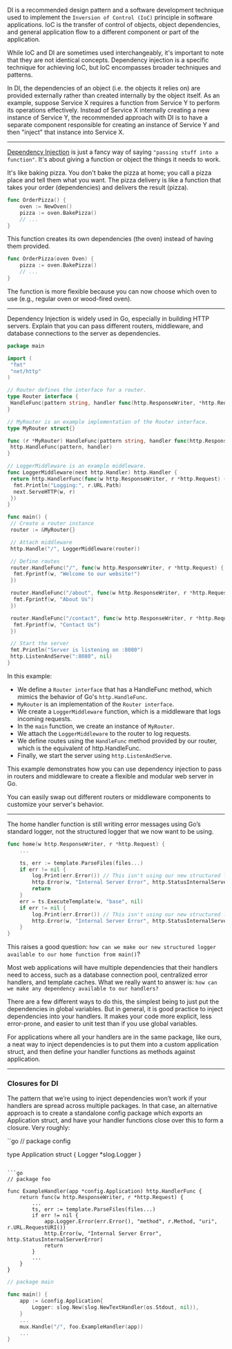 DI is a recommended design pattern and a software development technique used to implement the `Inversion of Control (IoC)` principle in software applications. IoC is the transfer of control of objects, object dependencies, and general application flow to a different component or part of the application.

While IoC and DI are sometimes used interchangeably, it's important to note that they are not identical concepts. Dependency injection is a specific technique for achieving IoC, but IoC encompasses broader techniques and patterns.

In DI, the dependencies of an object (i.e. the objects it relies on) are provided externally rather than created internally by the object itself. As an example, suppose Service X requires a function from Service Y to perform its operations effectively. Instead of Service X internally creating a new instance of Service Y, the recommended approach with DI is to have a separate component responsible for creating an instance of Service Y and then "inject" that instance into Service X.

---
[Dependency Injection](https://dev.to/dsysd_dev/dependency-injection-like-a-pro-in-golang-43ao) is just a fancy way of saying `"passing stuff into a function"`. It's about giving a function or object the things it needs to work.

It's like baking pizza. You don't bake the pizza at home; you call a pizza place and tell them what you want. The pizza delivery is like a function that takes your order (dependencies) and delivers the result (pizza).
```go
func OrderPizza() {
    oven := NewOven()
    pizza := oven.BakePizza()
    // ...
}
```

This function creates its own dependencies (the oven) instead of having them provided.
```go
func OrderPizza(oven Oven) {
    pizza := oven.BakePizza()
    // ...
}
```

The function is more flexible because you can now choose which oven to use (e.g., regular oven or wood-fired oven).

---
Dependency Injection is widely used in Go, especially in building HTTP servers. Explain that you can pass different routers, middleware, and database connections to the server as dependencies.
```go
package main

import (
 "fmt"
 "net/http"
)

// Router defines the interface for a router.
type Router interface {
 HandleFunc(pattern string, handler func(http.ResponseWriter, *http.Request))
}

// MyRouter is an example implementation of the Router interface.
type MyRouter struct{}

func (r *MyRouter) HandleFunc(pattern string, handler func(http.ResponseWriter, *http.Request)) {
 http.HandleFunc(pattern, handler)
}

// LoggerMiddleware is an example middleware.
func LoggerMiddleware(next http.Handler) http.Handler {
 return http.HandlerFunc(func(w http.ResponseWriter, r *http.Request) {
  fmt.Println("Logging:", r.URL.Path)
  next.ServeHTTP(w, r)
 })
}

func main() {
 // Create a router instance
 router := &MyRouter{}

 // Attach middleware
 http.Handle("/", LoggerMiddleware(router))

 // Define routes
 router.HandleFunc("/", func(w http.ResponseWriter, r *http.Request) {
  fmt.Fprintf(w, "Welcome to our website!")
 })

 router.HandleFunc("/about", func(w http.ResponseWriter, r *http.Request) {
  fmt.Fprintf(w, "About Us")
 })

 router.HandleFunc("/contact", func(w http.ResponseWriter, r *http.Request) {
  fmt.Fprintf(w, "Contact Us")
 })

 // Start the server
 fmt.Println("Server is listening on :8080")
 http.ListenAndServe(":8080", nil)
}
```

In this example:
- We define a `Router interface` that has a HandleFunc method, which mimics the behavior of Go's `http.HandleFunc`.
- `MyRouter` is an implementation of the `Router interface`.
- We create a `LoggerMiddleware` function, which is a middleware that logs incoming requests.
- In the `main` function, we create an instance of `MyRouter`.
- We attach the `LoggerMiddleware` to the router to log requests.
- We define routes using the `HandleFunc` method provided by our router, which is the equivalent of http.HandleFunc.
- Finally, we start the server using `http.ListenAndServe`.

This example demonstrates how you can use dependency injection to pass in routers and middleware to create a flexible and modular web server in Go.

You can easily swap out different routers or middleware components to customize your server's behavior.

---

The home handler function is still writing error messages using Go’s standard logger, not the structured logger that we now want to be using.
```go
func home(w http.ResponseWriter, r *http.Request) {
    ...

    ts, err := template.ParseFiles(files...)
    if err != nil {
        log.Print(err.Error()) // This isn't using our new structured logger.
        http.Error(w, "Internal Server Error", http.StatusInternalServerError)
        return
    }
    err = ts.ExecuteTemplate(w, "base", nil)
    if err != nil {
        log.Print(err.Error()) // This isn't using our new structured logger.
        http.Error(w, "Internal Server Error", http.StatusInternalServerError)
    }
}
```

This raises a good question: `how can we make our new structured logger available to our home function from main()`?

Most web applications will have multiple dependencies that their handlers need to access, such as a database connection pool, centralized error handlers, and template caches. What we really want to answer is: `how can we make any dependency available to our handlers?`

There are a few different ways to do this, the simplest being to just put the dependencies in global variables. But in general, it is good practice to inject dependencies into your handlers. It makes your code more explicit, less error-prone, and easier to unit test than if you use global variables.

For applications where all your handlers are in the same package, like ours, a neat way to inject dependencies is to put them into a custom application struct, and then define your handler functions as methods against application.

---
### Closures for DI
The pattern that we’re using to inject dependencies won’t work if your handlers are spread across multiple packages. In that case, an alternative approach is to create a standalone config package which exports an Application struct, and have your handler functions close over this to form a closure. Very roughly:

``go
// package config

type Application struct {
    Logger *slog.Logger
}
```

```go
// package foo

func ExampleHandler(app *config.Application) http.HandlerFunc {
    return func(w http.ResponseWriter, r *http.Request) {
        ...
        ts, err := template.ParseFiles(files...)
        if err != nil {
            app.Logger.Error(err.Error(), "method", r.Method, "uri", r.URL.RequestURI())
            http.Error(w, "Internal Server Error", http.StatusInternalServerError)
            return
        }
        ...
    }
}
```

```go
// package main

func main() {
    app := &config.Application{
        Logger: slog.New(slog.NewTextHandler(os.Stdout, nil)),
    }
    ...
    mux.Handle("/", foo.ExampleHandler(app))
    ...
}
```